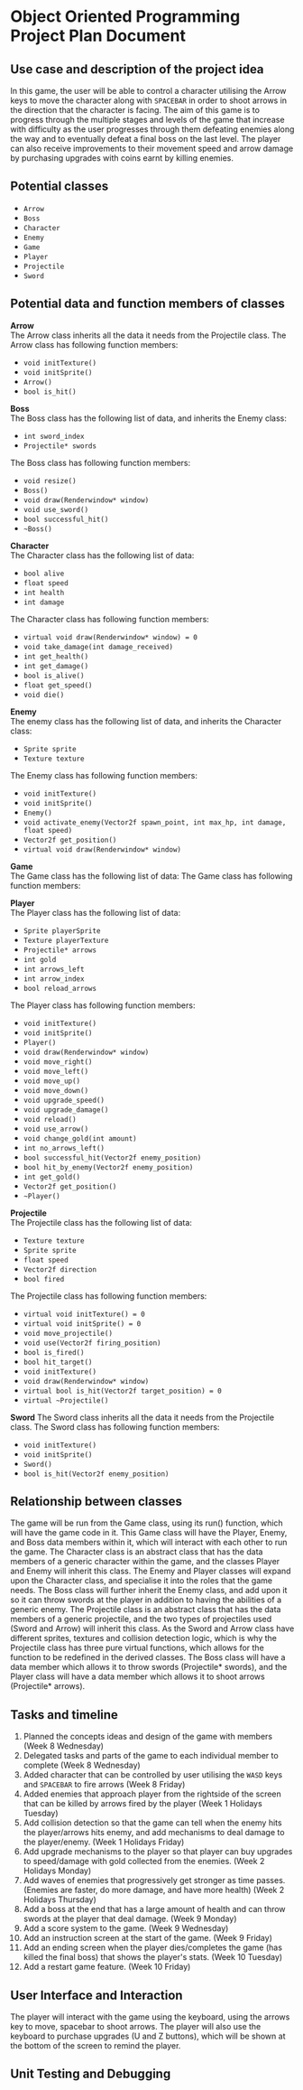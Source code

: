 # Object Oriented Programming Project Plan Document

## Use case and description of the project idea
In this game, the user will be able to control a character utilising the Arrow keys to move the character along with `SPACEBAR` in order to shoot arrows 
in the direction that the character is facing. The aim of this game is to progress through the multiple stages and levels of the game that increase with 
difficulty as the user progresses through them defeating enemies along the way and to eventually defeat a final boss on the last level. The player can also
receive improvements to their movement speed and arrow damage by purchasing upgrades with coins earnt by killing enemies.

## Potential classes
- ```Arrow```
- ```Boss```
- ```Character```
- ```Enemy```
- ```Game```
- ```Player```
- ```Projectile```
- ```Sword```

## Potential data and function members of classes
**Arrow**  
The Arrow class inherits all the data it needs from the Projectile class.
The Arrow class has following function members:
- ```void initTexture()```
- ```void initSprite()```
- ```Arrow()```
- ```bool is_hit()```


**Boss**  
The Boss class has the following list of data, and inherits the Enemy class:
- ```int sword_index```
- ```Projectile* swords```

The Boss class has following function members:
- ```void resize()```
- ```Boss()```
- ```void draw(Renderwindow* window)```
- ```void use_sword()```
- ```bool successful_hit()```
- ```~Boss()```


**Character**  
The Character class has the following list of data:
- ```bool alive```
- ```float speed```
- ```int health```
- ```int damage```

The Character class has following function members:
- ```virtual void draw(Renderwindow* window) = 0```
- ```void take_damage(int damage_received)```
- ```int get_health()```
- ```int get_damage()```
- ```bool is_alive()```
- ```float get_speed()```
- ```void die()```

**Enemy**  
The enemy class has the following list of data, and inherits the Character class:
- ```Sprite sprite```
- ```Texture texture```

The Enemy class has following function members:
- ```void initTexture()```
- ```void initSprite()```
- ```Enemy()```
- ```void activate_enemy(Vector2f spawn_point, int max_hp, int damage, float speed)```
- ```Vector2f get_position()```
- ```virtual void draw(Renderwindow* window)```


**Game**  
The Game class has the following list of data:
The Game class has following function members:

**Player**  
The Player class has the following list of data:
- ```Sprite playerSprite```
- ```Texture playerTexture```
- ```Projectile* arrows```
- ```int gold```
- ```int arrows_left```
- ```int arrow_index```
- ```bool reload_arrows```

The Player class has following function members:
- ```void initTexture()```
- ```void initSprite()```
- ```Player()```
- ```void draw(Renderwindow* window)```
- ```void move_right()```
- ```void move_left()```
- ```void move_up()```
- ```void move_down()```
- ```void upgrade_speed()```
- ```void upgrade_damage()```
- ```void reload()```
- ```void use_arrow()```
- ```void change_gold(int amount)```
- ```int no_arrows_left()```
- ```bool successful_hit(Vector2f enemy_position)```
- ```bool hit_by_enemy(Vector2f enemy_position)```
- ```int get_gold()```
- ```Vector2f get_position()```
- ```~Player()```

**Projectile**  
The Projectile class has the following list of data:
- ```Texture texture```
- ```Sprite sprite```
- ```float speed```
- ```Vector2f direction```
- ```bool fired```

The Projectile class has following function members:
- ```virtual void initTexture() = 0```
- ```virtual void initSprite() = 0```
- ```void move_projectile()```
- ```void use(Vector2f firing_position)```
- ```bool is_fired()```
- ```bool hit_target()```
- ```void initTexture()```
- ```void draw(Renderwindow* window)```
- ```virtual bool is_hit(Vector2f target_position) = 0```
- ```virtual ~Projectile()```

**Sword**
The Sword class inherits all the data it needs from the Projectile class.
The Sword class has following function members:
- ```void initTexture()```
- ```void initSprite()```
- ```Sword()```
- ```bool is_hit(Vector2f enemy_position)```

## Relationship between classes
The game will be run from the Game class, using its run() function, which will have the game code in it.
This Game class will have the Player, Enemy, and Boss data members within it, which will interact with each other to run the game.
The Character class is an abstract class that has the data members of a generic character within the game, and the classes Player and Enemy will inherit this class.
The Enemy and Player classes will expand upon the Character class, and specialise it into the roles that the game needs.
The Boss class will further inherit the Enemy class, and add upon it so it can throw swords at the player in addition to having the abilities of a generic enemy.
The Projectile class is an abstract class that has the data members of a generic projectile, and the two types of projectiles used (Sword and Arrow) will inherit this class.
As the Sword and Arrow class have different sprites, textures and collision detection logic, which is why the Projectile class has three pure virtual functions, which allows for the function to be redefined in the derived classes.
The Boss class will have a data member which allows it to throw swords (Projectile* swords), and the Player class will have a data member which allows it to shoot arrows (Projectile* arrows).


## Tasks and timeline
1. Planned the concepts ideas and design of the game with members (Week 8 Wednesday)
2. Delegated tasks and parts of the game to each individual member to complete (Week 8 Wednesday)
4. Added character that can be controlled by user utilising the ```WASD``` keys and ```SPACEBAR``` to fire arrows (Week 8 Friday)
5. Added enemies that approach player from the rightside of the screen that can be killed by arrows fired by the player (Week 1 Holidays Tuesday)
6. Add collision detection so that the game can tell when the enemy hits the player/arrows hits enemy, and add mechanisms to deal damage to the player/enemy. (Week 1 Holidays Friday)
7. Add upgrade mechanisms to the player so that player can buy upgrades to speed/damage with gold collected from the enemies. (Week 2 Holidays Monday)
8. Add waves of enemies that progressively get stronger as time passes. (Enemies are faster, do more damage, and have more health) (Week 2 Holidays Thursday)
9. Add a boss at the end that has a large amount of health and can throw swords at the player that deal damage. (Week 9 Monday)
10. Add a score system to the game. (Week 9 Wednesday)
11. Add an instruction screen at the start of the game. (Week 9 Friday)
11. Add an ending screen when the player dies/completes the game (has killed the final boss) that shows the player's stats. (Week 10 Tuesday)
12. Add a restart game feature. (Week 10 Friday)

## User Interface and Interaction
The player will interact with the game using the keyboard, using the arrows key to move, spacebar to shoot arrows.
The player will also use the keyboard to purchase upgrades (U and Z buttons), which will be shown at the bottom of the screen to remind the player.

## Unit Testing and Debugging 
            
